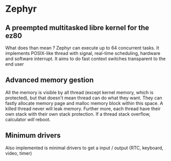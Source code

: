 # Zephyr

## A preempted multitasked libre kernel for the ez80

What does than mean ? Zephyr can execute up to 64 concurrent tasks. It implements POSIX-like thread with signal, real-time scheduling, hardware and software interrupt. It aims to do fast context switches transparent to the end user

## Advanced memory gestion

All the memory is visible by all thread (except kernel memory, which is protected), but that doesn't mean thread can do what they want. They can fastly allocate memory page and malloc memory block within this space. A killed thread never will leak memory. Further more, each thread have their own stack with their own stack protection. If a thread stack overflow, calculator *will* reboot.

## Minimum drivers

Also implemented is minimal drivers to get a input / output (RTC, keyboard, video, timer)
